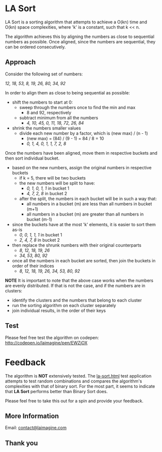 # LA Sort
LA Sort is a sorting algorithm that attempts to achieve a O(kn) time and O(kn) space complexities, where 'k' is a constant, such that k << n.

The algorithm achieves this by aligning the numbers as close to sequential numbers as possible. Once aligned, since the numbers are sequential, they can be ordered consecutively.

## Approach
Consider the following set of numbers:

_12, 18, 53, 8, 19, 26, 80, 34, 92_


In order to align them as close to being sequential as possible:
* shift the numbers to start at 0:
    * sweep through the numbers once to find the min and max
        * 8 and 92, respectively
    * subtract minimum from all the numbers
        * _4, 10, 45, 0, 11, 18, 72, 26, 84_
* shrink the numbers smaller values
    * divide each new number by a factor, which is (new max) / (n - 1)
        * (new max) = (84) / (9 - 1) = 84 / 8 = 10
        * _0, 1, 4, 0, 1, 1, 7, 2, 8_

Once the numbers have been aligned, move them in respective buckets and then sort individual bucket.
* based on the new numbers, assign the original numbers in respective buckets
    * if k = 5, there will be two buckets
    * the new numbers will be split to have:
        * _0, 1, 0, 1, 1_ in bucket 1
        * _4, 7, 2, 8_ in bucket 2
    * after the split, the numbers in each bucket will be in such a way that:
        * all numbers in a bucket (m) are less than all numbers in bucket (m+1)
        * all numbers in a bucket (m) are greater than all numbers in bucket (m-1)
* since the buckets have at the most 'k' elements, it is easier to sort them as-is
    * _0, 0, 1, 1, 1_ in bucket 1
    * _2, 4, 7, 8_ in bucket 2
* then replace the shrunk numbers with their original counterparts
    * _8, 12, 18, 19, 26_
    * _34, 53, 80, 92_
* once all the numbers in each bucket are sorted, then join the buckets in order of their indices
    * _8, 12, 18, 19, 26, 34, 53, 80, 92_

__NOTE__ It is important to note that the above case works when the numbers are evenly distributed. If that is not the case, and if the numbers are in clusters:
* identify the clusters and the numbers that belong to each cluster
* run the sorting algorithm on each cluster separately
* join individual results, in the order of their keys

## Test
Please feel free test the algorithm on codepen: http://codepen.io/laimagine/pen/EWZjOX

# Feedback
The algorithm is __NOT__ extensively tested. The [la-sort.html](https://github.com/laimagine/la-sort/blob/master/src/html/la-sort.html) test application attempts to test random combinations and compares the algorithm's complexities with that of binary sort. For the most part, it seems to indicate that __LA Sort__ performs better than Binary Sort does.

Please feel free to take this out for a spin and provide your feedback.

## More Information
Email: contact@laimagine.com

## Thank you
